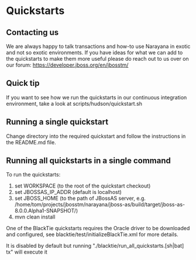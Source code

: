 # Quickstarts

## Contacting us

We are always happy to talk transactions and how-to use Narayana in exotic and not so exotic environments. If you have ideas for what we can add to the quickstarts to make them more useful please do reach out to us over on our forum:
https://developer.jboss.org/en/jbosstm/

## Quick tip

If you want to see how we run the quickstarts in our continuous integration environment, take a look at scripts/hudson/quickstart.sh

## Running a single quickstart

Change directory into the required quickstart and follow the instructions in the README.md file.

## Running all quickstarts in a single command

To run the quickstarts:

1. set WORKSPACE (to the root of the quickstart checkout)
2. set JBOSSAS_IP_ADDR (default is localhost)
3. set JBOSS_HOME (to the path of JBossAS server, e.g. /home/tom/projects/jbosstm/narayana/jboss-as/build/target/jboss-as-8.0.0.Alpha1-SNAPSHOT/)
4. mvn clean install

One of the BlackTie quickstarts requires the Oracle driver to be downloaded and configured, see blacktie/test/initializeBlackTie.xml for more details.

It is disabled by default but running "./blacktie/run_all_quickstarts.[sh|bat] tx" will execute it
